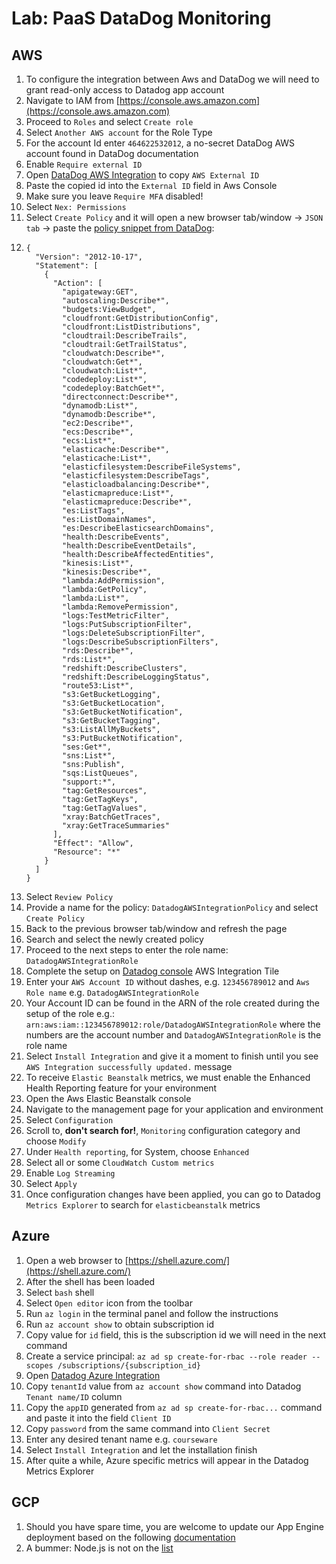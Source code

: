 # Lab: PaaS DataDog Monitoring

## AWS

1. To configure the integration between Aws and DataDog we will need to grant read-only access to Datadog app account
2. Navigate to IAM from [https://console.aws.amazon.com](https://console.aws.amazon.com)
3. Proceed to `Roles` and select `Create role`
4. Select `Another AWS account` for the Role Type
5. For the account Id enter `464622532012`, a no-secret DataDog AWS account found in DataDog documentation
6. Enable `Require external ID`
7. Open [DataDog AWS Integration](https://app.datadoghq.com/account/settings#integrations/amazon_web_services) to copy `AWS External ID`
8. Paste the copied id into the `External ID` field in Aws Console
9. Make sure you leave `Require MFA` disabled!
10. Select `Nex: Permissions`
11. Select `Create Policy` and it will open a new browser tab/window -&gt; `JSON tab` -&gt; paste the [policy snippet from DataDog](https://docs.datadoghq.com/integrations/amazon_web_services/?tab=allpermissions#datadog-aws-iam-policy):
12. ```text
    {
      "Version": "2012-10-17",
      "Statement": [
        {
          "Action": [
            "apigateway:GET",
            "autoscaling:Describe*",
            "budgets:ViewBudget",
            "cloudfront:GetDistributionConfig",
            "cloudfront:ListDistributions",
            "cloudtrail:DescribeTrails",
            "cloudtrail:GetTrailStatus",
            "cloudwatch:Describe*",
            "cloudwatch:Get*",
            "cloudwatch:List*",
            "codedeploy:List*",
            "codedeploy:BatchGet*",
            "directconnect:Describe*",
            "dynamodb:List*",
            "dynamodb:Describe*",
            "ec2:Describe*",
            "ecs:Describe*",
            "ecs:List*",
            "elasticache:Describe*",
            "elasticache:List*",
            "elasticfilesystem:DescribeFileSystems",
            "elasticfilesystem:DescribeTags",
            "elasticloadbalancing:Describe*",
            "elasticmapreduce:List*",
            "elasticmapreduce:Describe*",
            "es:ListTags",
            "es:ListDomainNames",
            "es:DescribeElasticsearchDomains",
            "health:DescribeEvents",
            "health:DescribeEventDetails",
            "health:DescribeAffectedEntities",
            "kinesis:List*",
            "kinesis:Describe*",
            "lambda:AddPermission",
            "lambda:GetPolicy",
            "lambda:List*",
            "lambda:RemovePermission",
            "logs:TestMetricFilter",
            "logs:PutSubscriptionFilter",
            "logs:DeleteSubscriptionFilter",
            "logs:DescribeSubscriptionFilters",
            "rds:Describe*",
            "rds:List*",
            "redshift:DescribeClusters",
            "redshift:DescribeLoggingStatus",
            "route53:List*",
            "s3:GetBucketLogging",
            "s3:GetBucketLocation",
            "s3:GetBucketNotification",
            "s3:GetBucketTagging",
            "s3:ListAllMyBuckets",
            "s3:PutBucketNotification",
            "ses:Get*",
            "sns:List*",
            "sns:Publish",
            "sqs:ListQueues",
            "support:*",
            "tag:GetResources",
            "tag:GetTagKeys",
            "tag:GetTagValues",
            "xray:BatchGetTraces",
            "xray:GetTraceSummaries"
          ],
          "Effect": "Allow",
          "Resource": "*"
        }
      ]
    }
    ```
13. Select `Review Policy`
14. Provide a name for the policy: `DatadogAWSIntegrationPolicy`  and select `Create Policy`
15. Back to the previous browser tab/window and refresh the page
16. Search and select the newly created policy
17. Proceed to the next steps to enter the role name: `DatadogAWSIntegrationRole`
18. Complete the setup on [Datadog console](https://app.datadoghq.com/account/settings#integrations/amazon_web_services) AWS Integration Tile
19. Enter your `AWS Account ID` without dashes, e.g. `123456789012` and `Aws Role name` e.g. `DatadogAWSIntegrationRole`
20. Your Account ID can be found in the ARN of the role created during the setup of the role e.g.: `arn:aws:iam::123456789012:role/DatadogAWSIntegrationRole` where the numbers are the account number and `DatadogAWSIntegrationRole` is the role name
21. Select `Install Integration` and give it a moment to finish until you see `AWS Integration successfully updated.` message
22. To receive `Elastic Beanstalk` metrics, we must enable the Enhanced Health Reporting feature for your environment
23. Open the Aws Elastic Beanstalk console
24. Navigate to the management page for your application and environment
25. Select `Configuration`
26. Scroll to, **don't search for!**, `Monitoring` configuration category and choose `Modify`
27. Under `Health reporting`, for System, choose `Enhanced`
28. Select all or some `CloudWatch Custom metrics`
29. Enable `Log Streaming` 
30. Select `Apply`
31. Once configuration changes have been applied, you can go to Datadog `Metrics Explorer` to search for `elasticbeanstalk` metrics

## Azure

1. Open a web browser to [https://shell.azure.com/](https://shell.azure.com/)
2. After the shell has been loaded
3. Select `bash` shell
4. Select `Open editor` icon from the toolbar
5. Run `az login` in the terminal panel and follow the instructions
6. Run `az account show` to obtain subscription id
7. Copy value for `id` field, this is the subscription id we will need in the next command
8. Create a service principal: `az ad sp create-for-rbac --role reader --scopes /subscriptions/{subscription_id}`
9. Open [Datadog Azure Integration](https://app.datadoghq.com/account/settings#integrations/azure)
10. Copy `tenantId` value from `az account show` command into Datadog `Tenant name/ID` column
11. Copy the `appID` generated from `az ad sp create-for-rbac...` command and paste it into the field `Client ID`
12. Copy `password` from the same command into `Client Secret`
13. Enter any desired tenant name e.g. `courseware`
14. Select `Install Integration` and let the installation finish
15. After quite a while, Azure specific metrics will appear in the Datadog Metrics Explorer

## GCP

1. Should you have spare time, you are welcome to update our App Engine deployment based on the following [documentation](https://app.datadoghq.com/account/settings#integrations/google-app-engine)
2. A bummer: Node.js is not on the [list](https://docs.datadoghq.com/integrations/google_app_engine/)

